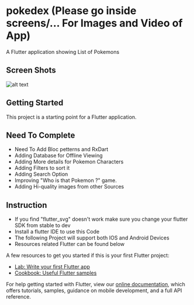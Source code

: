 # pokedex (Please go inside screens/... For Images and Video of App)

A Flutter application showing List of Pokemons

## Screen Shots
![alt text](https://github.com/darwinvtomy/pokedex_darwin/blob/master/screens/giphy.gif?raw=true)


## Getting Started

This project is a starting point for a Flutter application.

## Need To Complete

* Need To Add Bloc petterns and RxDart
* Adding Database for Offline Viewing
* Adding More details for Pokemon Characters
* Adding Filters to sort it 
* Adding Search Option
* Improving "Who is that Pokemon ?" game.
* Adding Hi-quality images from other Sources


## Instruction

* If you find "flutter_svg" doesn't work make sure you change your flutter SDK from stable to dev
* Install a flutter IDE to use this Code 
* The following Project will support both IOS and Android Devices
* Resources related Flutter can be found below 


A few resources to get you started if this is your first Flutter project:

- [Lab: Write your first Flutter app](https://flutter.dev/docs/get-started/codelab)
- [Cookbook: Useful Flutter samples](https://flutter.dev/docs/cookbook)

For help getting started with Flutter, view our
[online documentation](https://flutter.dev/docs), which offers tutorials,
samples, guidance on mobile development, and a full API reference.
